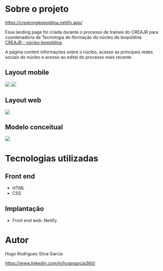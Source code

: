 # Sobre o projeto

https://creajrmgleopoldina.netlify.app/

Essa landing page foi criada durante o processo de trainee do CREAJR para coordenadoria de Tecnologia de iformação do núcleo de leopoldina [CREAJR - núcleo leopoldina](https://www.linkedin.com/company/crea-jr-mg-n%C3%BAcleo-leopoldina/).

A página contém informações sobre o núcleo, acesso as principais redes sociais do núcleo e acesso ao edital do processo mais recente

## Layout mobile
<img src="https://github.com/hugogacia360/assets/mobile1.png">
<img src="https://github.com/hugogacia360/assets/mobile2.png">

## Layout web
<img src="https://github.com/hugogacia360/trainee-creaJrMg-Leopoldina/assets/web1.jpeg">


## Modelo conceitual
<img src="https://github.com/hugogacia360/assets/conceito.webp">

# Tecnologias utilizadas
## Front end
- HTML
- CSS
## Implantação
- Front end web: Netlify

# Autor

Hugo Rodrigues Silva Garcia

https://www.linkedin.com/in/hugogarcia360/

